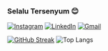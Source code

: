 ### Selalu Tersenyum 😊

[![Instagram](https://img.shields.io/badge/Instagram-%23E4405F.svg?&style=for-the-badge&logo=instagram&logoColor=white)](https://www.instagram.com/naufalpujimahdy/)
[![LinkedIn](https://img.shields.io/badge/LinkedIn-%230077B5.svg?&style=for-the-badge&logo=linkedin&logoColor=white)](https://www.linkedin.com/in/naufalpujimahdy/)
[![Gmail](https://img.shields.io/badge/Gmail-%23D14836.svg?&style=for-the-badge&logo=gmail&logoColor=white)](mailto:naufalpm230800@gmail.com)

[![GitHub Streak](https://streak-stats.demolab.com/?user=naufalpujimahdy)](https://git.io/streak-stats)
![Top Langs](https://github-readme-stats.vercel.app/api/top-langs/?username=naufalpujimahdy&layout=compact&langs_count=10)
